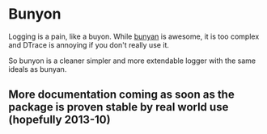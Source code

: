 # Bunyon

Logging is a pain, like a buyon. While [bunyan](https://npmjs.org/package/bunyan) is awesome, it is too complex and DTrace is annoying if you don't really use it.

So bunyon is a cleaner simpler and more extendable logger with the same ideals as bunyan.

## More documentation coming as soon as the package is proven stable by real world use (hopefully 2013-10)
